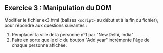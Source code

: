## Exercice 3 : Manipulation du DOM

Modifier le fichier ex3.html (balises `<script>` au début et à la fin du fichier), pour répondre aux questions suivantes :

1. Remplacer la ville de la personne n°1 par "New Delhi, India"
2. Faire en sorte que le clic du bouton "Add year" incrémente l'âge de chaque personne affichée.

